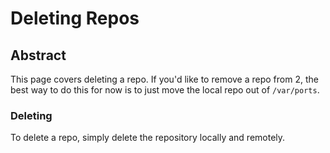 # Deleting Repos

## Abstract
This page covers deleting a repo. If you'd like to remove a repo from 2, the
best way to do this for now is to just move the local repo out of `/var/ports`.

### Deleting
To delete a repo, simply delete the repository locally and remotely.
